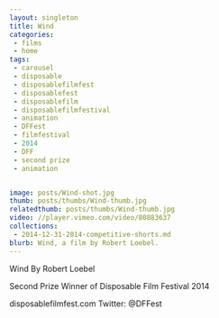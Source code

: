 ```yaml
---
layout: singleton
title: Wind
categories:
 - films
 - home
tags:
 - carousel
 - disposable
 - disposablefilmfest
 - disposablefest
 - disposablefilm
 - disposablefilmfestival
 - animation
 - DFFest
 - filmfestival
 - 2014
 - DFF
 - second prize
 - animation


image: posts/Wind-shot.jpg
thumb: posts/thumbs/Wind-thumb.jpg
relatedthumb: posts/thumbs/Wind-thumb.jpg
video: //player.vimeo.com/video/80883637
collections:
 - 2014-12-31-2014-competitive-shorts.md
blurb: Wind, a film by Robert Loebel.
---
```


Wind
By Robert Loebel

Second Prize Winner of Disposable Film Festival 2014

disposablefilmfest.com
Twitter: @DFFest
